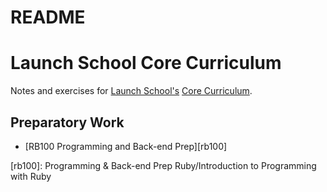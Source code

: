 # README 

# Launch School Core Curriculum

Notes and exercises for [Launch School's][launch-school] [Core Curriculum][core-curriculum].

## Preparatory Work

- [RB100 Programming and Back-end Prep][rb100]





<!-- internal links -->
[rb100]: Programming & Back-end Prep Ruby/Introduction to Programming with Ruby

<!-- external links -->

[core-curriculum]: https://launchschool.com/courses
[launch-school]: https://launchschool.com



